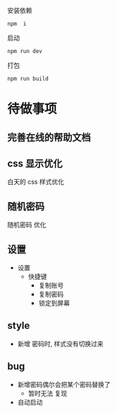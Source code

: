 安装依赖
```
npm  i
```
启动
```
npm run dev
```
打包
```
npm run build
```




# 待做事项

## 完善在线的帮助文档

## css 显示优化
白天的 css 样式优化


## 随机密码
随机密码 优化

## 设置
- 设置 
  - 快捷键
    - 复制账号
    - 复制密码
    - 锁定到屏幕 

## style
- 新增 密码时, 样式没有切换过来

## bug
- 新增密码偶尔会把某个密码替换了  
  - 暂时无法 复现
- 自动启动
